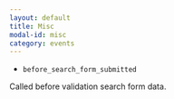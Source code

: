 ```yaml
---
layout: default
title: Misc
modal-id: misc
category: events
---
```

- ``before_search_form_submitted``

Called before validation search form data.